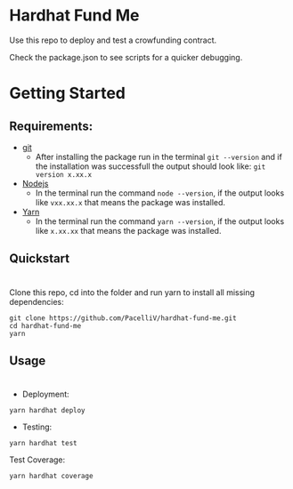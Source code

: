 # Hardhat Fund Me

Use this repo to deploy and test a crowfunding contract.

Check the package.json to see scripts for a quicker debugging.

# Getting Started #
## Requirements:

- [git](https://git-scm.com/book/en/v2/Getting-Started-Installing-Git)
    - After installing the package run in the terminal `git --version` and if the installation was successfull the output should look like: `git version x.xx.x` 
- [Nodejs](https://nodejs.org/en/)
    - In the terminal run the command `node --version`, if the output looks like `vxx.xx.x` that means the package was installed.
- [Yarn](https://yarnpkg.com/getting-started/install)
    - In the terminal run the command `yarn --version`, if the output looks like `x.xx.xx` that means the package was installed.

## Quickstart
#

Clone this repo, cd into the folder and run yarn to install all missing dependencies: 
```
git clone https://github.com/PacelliV/hardhat-fund-me.git
cd hardhat-fund-me
yarn

```
## Usage
#

- Deployment: 
```
yarn hardhat deploy
```
- Testing:
```
yarn hardhat test
```
Test Coverage:
```
yarn hardhat coverage
```